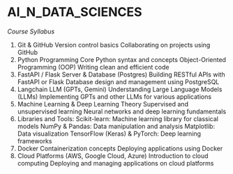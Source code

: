 # AI_N_DATA_SCIENCES
*Course Syllabus*
1. Git & GitHub
Version control basics
Collaborating on projects using GitHub
2. Python Programming
Core Python syntax and concepts
Object-Oriented Programming (OOP)
Writing clean and efficient code
3. FastAPI / Flask Server & Database (Postgres)
Building RESTful APIs with FastAPI or Flask
Database design and management using PostgreSQL
4. Langchain LLM (GPTs, Gemini)
Understanding Large Language Models (LLMs)
Implementing GPTs and other LLMs for various applications
5. Machine Learning & Deep Learning Theory
Supervised and unsupervised learning
Neural networks and deep learning fundamentals
6. Libraries and Tools:
Scikit-learn: Machine learning library for classical models
NumPy & Pandas: Data manipulation and analysis
Matplotlib: Data visualization
TensorFlow (Keras) & PyTorch: Deep learning frameworks
7. Docker
Containerization concepts
Deploying applications using Docker
8. Cloud Platforms (AWS, Google Cloud, Azure)
Introduction to cloud computing
Deploying and managing applications on cloud platforms
